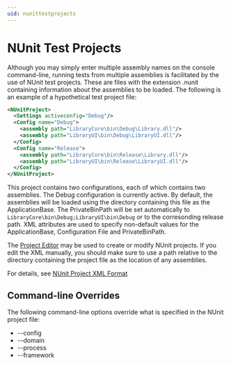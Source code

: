 ```yaml
---
uid: nunittestprojects
---
```


# NUnit Test Projects

Although you may simply enter multiple assembly names on the console command-line, running tests from multiple assemblies is facilitated by the use of NUnit test projects. These are
files with the extension .nunit containing information about the assemblies to be loaded. The
following is an example of a hypothetical test project file:

```xml
<NUnitProject>
  <Settings activeconfig="Debug"/>
  <Config name="Debug">
    <assembly path="LibraryCore\bin\Debug\Library.dll"/>
    <assembly path="LibraryUI\bin\Debug\LibraryUI.dll"/>
  </Config>
  <Config name="Release">
    <assembly path="LibraryCore\bin\Release\Library.dll"/>
    <assembly path="LibraryUI\bin\Release\LibraryUI.dll"/>
  </Config>
</NUnitProject>
```

This project contains two configurations, each of which contains two assemblies. The Debug
configuration is currently active. By default, the assemblies will be loaded using the directory
containing this file as the ApplicationBase. The PrivateBinPath will be set automatically to
`LibraryCore\bin\Debug;LibraryUI\bin\Debug` or to the corresonding release path.
XML attributes are used to specify non-default values for the ApplicationBase, Configuration
File and PrivateBinPath.

The [Project Editor](https://github.com/CharliePoole/nunit-project-editor/wiki/Project-Editor) may be used to create or modify NUnit projects. If you edit the XML manually, you should make sure to
use a path relative to the directory containing the project file as the location of any assemblies.

For details, see [NUnit Project XML Format](xref:nunitprojectxmlformat)

## Command-line Overrides

The following command-line options override what is specified in the NUnit project file:

* --config
* --domain
* --process
* --framework
